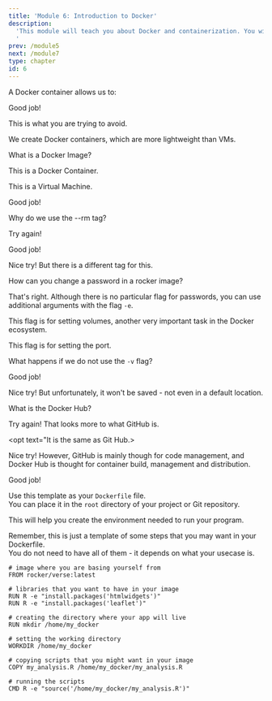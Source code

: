 ```yaml
---
title: 'Module 6: Introduction to Docker'
description:
  'This module will teach you about Docker and containerization. You will be able to launch third party containers and write your own Dockerfile.
  '
prev: /module5
next: /module7
type: chapter
id: 6
---
```


<exercise id="0" title="Learning Outcomes" type="slides">

<slides source="chapter6_00_learning_outcomes">
</slides>

</exercise>

<exercise id="1" title="Introduction to Docker" type="slides">

<slides source="chapter6_01_introduction_to_docker">
</slides>

</exercise>

<exercise id="2" title="Trivia Time!">

A Docker container allows us to:

<choice id="1">
<opt text="Run the exact same code and get the same results making our analysis reproducible."  correct="true">

Good job!

</opt>

<opt text="Run the exact same code and same data with the possibility of getting different results, which would allow us to catch bugs.">

This is what you are trying to avoid.

</opt>

<opt text="Ship a whole Virtual Machine">

We create Docker containers, which are more lightweight than VMs.

</opt>
</choice>

What is a Docker Image?

<choice id="2">
<opt text= "What we ultimately build: the application that is completely interactable by users and administrators." >
 
This is a Docker Container.

</opt>

<opt text="A whole CPU, storage, memory, and access to the internet." >

This is a Virtual Machine.

</opt>

<opt text = "Source code for binaries, libraries, tools, dependencies that are required to function as an application." correct="true">

Good job!

</opt>

</choice>

</exercise>

<exercise id="3" title="Lauching a Docker Container" type="slides">

<slides source="chapter6_02_launching_a_docker">
</slides>

</exercise>

<exercise id="4" title="Trivia Time!">

Why do we use the --rm tag?

<choice id="1">
<opt text="If we do not use it, the Docker container cannot be loaded.">

Try again!

</opt>

<opt text="Docker containers can be very heavy. This allows us to remove a container once we have finished using it." correct="true">

Good job!

</opt>

<opt text="It allows us to use volumes so that we can retrieve our data analysis in our local machine.">

Nice try! But there is a different tag for this.

</opt>
</choice>

How can you change a password in a rocker image?

<choice id="2">
<opt text= "Using the -e flag plus the word PASSWORD" correct="true" >
 
That's right. Although there is no particular flag for passwords, you can use additional arguments with the flag `-e`.


</opt>

<opt text="Using the flag -v" >

This flag is for setting volumes, another very important task in the Docker ecosystem.

</opt>

<opt text = "Using the flag -p">

This flag is for setting the port.

</opt>
</choice>

What happens if we do not use the `-v` flag?

<choice id="3">

<opt text="If not set up, your Docker tasks will not be linked to your local machine. This will cause that anything that you do in Docker will be lost as soon as you close the container. The flag -v stands for volume and links to a local directory in your machine." correct="true">

Good job!

</opt>

<opt text="If not set up, your Docker tasks will still be linked to your local machine. However anything that you do in Docker will be saved in a default place in your local machine.">

Nice try! But unfortunately, it won't be saved - not even in a default location.

</opt>
</choice>


</exercise>

<exercise id="5" title="The Docker Hub" type="slides">

<slides source="chapter6_03_pushing_pulling_dockerhub">

</slides>

</exercise>

<exercise id="6" title="Trivia Time!">

What is the Docker Hub?

<choice id="1">
<opt text="It is a for-profit company offering a cloud-based Git repository that helps developers store, manage, track and control changes to their code">

Try again! That looks more to what GitHub is.

</opt>

<opt text="It is the same as Git Hub.>

Nice try! However, GitHub is mainly though for code management, and Docker Hub is thought for container build, management and distribution.

</opt>

<opt text="It is a service provided by Docker for finding and sharing container images with your team." correct="true">

Good job!


</opt>
</choice>

</exercise>

<exercise id="7" title="Dockerfiles" type="slides">

<slides source="chapter6_04_Dockerfiles">

</slides>

</exercise>

<exercise id="8" title="Template of a Dockerfile">

Use this template as your `Dockerfile` file.  
You can place it in the `root` directory of your project or Git repository.

This will help you create the environment needed to run your program. 

Remember, this is just a template of some steps that you may want in your Dockerfile.  
You do not need to have all of them - it depends on what your usecase is.

```
# image where you are basing yourself from
FROM rocker/verse:latest  

# libraries that you want to have in your image
RUN R -e "install.packages('htmlwidgets')"   
RUN R -e "install.packages('leaflet')"

# creating the directory where your app will live
RUN mkdir /home/my_docker  

# setting the working directory 
WORKDIR /home/my_docker    

# copying scripts that you might want in your image
COPY my_analysis.R /home/my_docker/my_analysis.R     

# running the scripts
CMD R -e "source('/home/my_docker/my_analysis.R')"  
```
</exercise>

<exercise id="9" title="Summary and Conclusions" type="slides">

<slides source="chapter6_05_summary_and_conclusions">
</slides>

</exercise>
